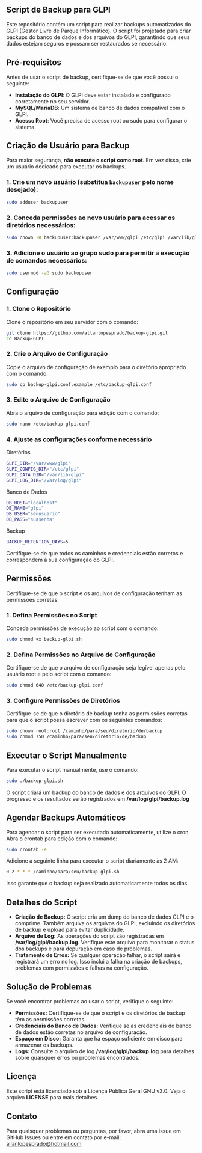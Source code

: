 ## Script de Backup para GLPI

Este repositório contém um script para realizar backups automatizados do GLPI (Gestor Livre de Parque Informático). O script foi projetado para criar backups do banco de dados e dos arquivos do GLPI, garantindo que seus dados estejam seguros e possam ser restaurados se necessário.

## Pré-requisitos

Antes de usar o script de backup, certifique-se de que você possui o seguinte:

- **Instalação do GLPI**: O GLPI deve estar instalado e configurado corretamente no seu servidor.
- **MySQL/MariaDB**: Um sistema de banco de dados compatível com o GLPI.
- **Acesso Root**: Você precisa de acesso root ou sudo para configurar o sistema.

## Criação de Usuário para Backup

Para maior segurança, **não execute o script como root**. Em vez disso, crie um usuário dedicado para executar os backups. 

### 1. Crie um novo usuário (substitua `backupuser` pelo nome desejado):

```bash
sudo adduser backupuser
```

### 2. Conceda permissões ao novo usuário para acessar os diretórios necessários:

```bash
sudo chown -R backupuser:backupuser /var/www/glpi /etc/glpi /var/lib/glpi /var/log/glpi
```

### 3. Adicione o usuário ao grupo sudo para permitir a execução de comandos necessários:

```bash
sudo usermod -aG sudo backupuser
```

## Configuração

### 1. Clone o Repositório

Clone o repositório em seu servidor com o comando:

```bash
git clone https://github.com/allanlopesprado/backup-glpi.git
cd Backup-GLPI
```

### 2. Crie o Arquivo de Configuração
Copie o arquivo de configuração de exemplo para o diretório apropriado com o comando:

```bash
sudo cp backup-glpi.conf.example /etc/backup-glpi.conf
```

### 3. Edite o Arquivo de Configuração
Abra o arquivo de configuração para edição com o comando:

```bash
sudo nano /etc/backup-glpi.conf
```

### 4. Ajuste as configurações conforme necessário


Diretórios
```bash
GLPI_DIR="/var/www/glpi"
GLPI_CONFIG_DIR="/etc/glpi"
GLPI_DATA_DIR="/var/lib/glpi"
GLPI_LOG_DIR="/var/log/glpi"
```

Banco de Dados
```bash
DB_HOST="localhost"
DB_NAME="glpi"
DB_USER="seuusuario"
DB_PASS="suasenha"
```
Backup
```bash
BACKUP_RETENTION_DAYS=5
```

Certifique-se de que todos os caminhos e credenciais estão corretos e correspondem à sua configuração do GLPI.

## Permissões
Certifique-se de que o script e os arquivos de configuração tenham as permissões corretas:

### 1. Defina Permissões no Script
Conceda permissões de execução ao script com o comando:

```bash
sudo chmod +x backup-glpi.sh
```

### 2. Defina Permissões no Arquivo de Configuração
Certifique-se de que o arquivo de configuração seja legível apenas pelo usuário root e pelo script com o comando:

```bash
sudo chmod 640 /etc/backup-glpi.conf
```

### 3. Configure Permissões de Diretórios
Certifique-se de que o diretório de backup tenha as permissões corretas para que o script possa escrever com os seguintes comandos:

```bash
sudo chown root:root /caminho/para/seu/diretorio/de/backup
sudo chmod 750 /caminho/para/seu/diretorio/de/backup
```
## Executar o Script Manualmente

Para executar o script manualmente, use o comando:

```bash
sudo ./backup-glpi.sh
```

O script criará um backup do banco de dados e dos arquivos do GLPI. O progresso e os resultados serão registrados em **/var/log/glpi/backup.log**

## Agendar Backups Automáticos

Para agendar o script para ser executado automaticamente, utilize o cron. Abra o crontab para edição com o comando:

```bash
sudo crontab -e
```

Adicione a seguinte linha para executar o script diariamente às 2 AM:

```bash
0 2 * * * /caminho/para/seu/backup-glpi.sh
```

Isso garante que o backup seja realizado automaticamente todos os dias.

## Detalhes do Script
- **Criação de Backup:** O script cria um dump do banco de dados GLPI e o comprime. Também arquiva os arquivos do GLPI, excluindo os diretórios de backup e upload para evitar duplicidade.
- **Arquivo de Log:** As operações do script são registradas em **/var/log/glpi/backup.log**. Verifique este arquivo para monitorar o status dos backups e para depuração em caso de problemas.
- **Tratamento de Erros:** Se qualquer operação falhar, o script sairá e registrará um erro no log. Isso inclui a falha na criação de backups, problemas com permissões e falhas na configuração.

## Solução de Problemas

Se você encontrar problemas ao usar o script, verifique o seguinte:
- **Permissões:** Certifique-se de que o script e os diretórios de backup têm as permissões corretas.
- **Credenciais do Banco de Dados:** Verifique se as credenciais do banco de dados estão corretas no arquivo de configuração.
- **Espaço em Disco:** Garanta que há espaço suficiente em disco para armazenar os backups.
- **Logs:** Consulte o arquivo de log **/var/log/glpi/backup.log** para detalhes sobre quaisquer erros ou problemas encontrados.

## Licença

Este script está licenciado sob a Licença Pública Geral GNU v3.0. Veja o arquivo **LICENSE** para mais detalhes.

## Contato
Para quaisquer problemas ou perguntas, por favor, abra uma issue em GitHub Issues ou entre em contato por e-mail: allanlopesprado@hotmail.com

